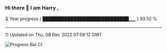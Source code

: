 ### Hi there 👋 I am Harry , 

⏳ Year progress { ████████████████████████████▁▁ } 93.52 %

---

⏰ Updated on Thu, 08 Dec 2022 07:59:12 GMT

![Progress Bar CI](https://github.com/duykhang68/duykhang68/workflows/Progress%20Bar%20CI/badge.svg)
